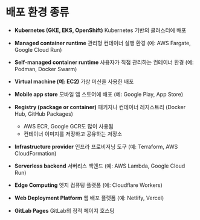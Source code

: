 # 배포 환경 종류

- **Kubernetes (GKE, EKS, OpenShift)**
Kubernetes 기반의 클러스터에 배포

- **Managed container runtime**
관리형 컨테이너 실행 환경 (예: AWS Fargate, Google Cloud Run)

- **Self-managed container runtime**
사용자가 직접 관리하는 컨테이너 환경 (예: Podman, Docker Swarm)

- **Virtual machine (예: EC2)**
가상 머신을 사용한 배포

- **Mobile app store**
모바일 앱 스토어에 배포 (예: Google Play, App Store)

- **Registry (package or container)**
패키지나 컨테이너 레지스트리 (Docker Hub, GitHub Packages)
    - AWS ECR, Google GCR도 많이 사용됨
    - 컨테이너 이미지를 저장하고 공유하는 저장소

- **Infrastructure provider**
인프라 프로비저닝 도구 (예: Terraform, AWS CloudFormation)

- **Serverless backend**
서버리스 백엔드 (예: AWS Lambda, Google Cloud Run)

- **Edge Computing**
엣지 컴퓨팅 플랫폼 (예: Cloudflare Workers)

- **Web Deployment Platform**
웹 배포 플랫폼 (예: Netlify, Vercel)

- **GitLab Pages**
GitLab의 정적 페이지 호스팅